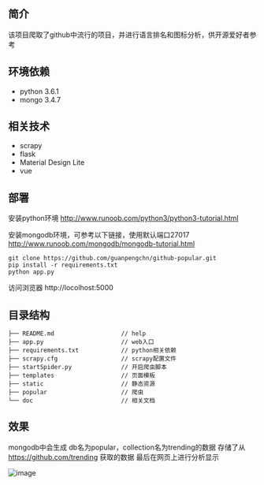 ## 简介
该项目爬取了github中流行的项目，并进行语言排名和图标分析，供开源爱好者参考

## 环境依赖
 - python 3.6.1
 - mongo 3.4.7

## 相关技术
 - scrapy
 - flask
 - Material Design Lite
 - vue

## 部署
安装python环境
http://www.runoob.com/python3/python3-tutorial.html

安装mongodb环境，可参考以下链接，使用默认端口27017
http://www.runoob.com/mongodb/mongodb-tutorial.html

```
git clone https://github.com/guanpengchn/github-popular.git
pip install -r requirements.txt
python app.py
``` 

访问浏览器
http://locolhost:5000

## 目录结构
```
├── README.md                   // help
├── app.py                      // web入口
├── requirements.txt            // python相关依赖
├── scrapy.cfg                  // scrapy配置文件
├── startSpider.py              // 开启爬虫脚本
├── templates                   // 页面模板
├── static                      // 静态资源
├── popular                     // 爬虫
└── doc                         // 相关文档
```

## 效果
mongodb中会生成
db名为popular，collection名为trending的数据
存储了从
https://github.com/trending
获取的数据
最后在网页上进行分析显示

![image](https://github.com/guanpengchn/github-popular/blob/master/doc/content.png)

